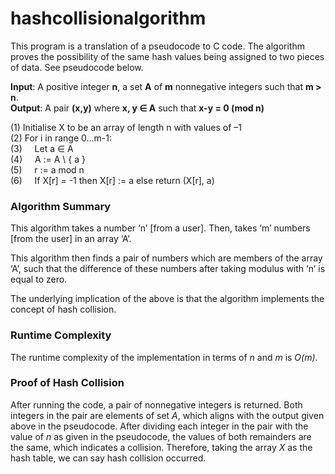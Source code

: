 # hashcollisionalgorithm
 This program is a translation of a pseudocode to C code. The algorithm proves the possibility of the same hash values being assigned to two pieces of data. See pseudocode below. 
 
 
**Input**: A positive integer **n**, a set **A** of **m** nonnegative integers such that **m > n**. <br>
**Output**: A pair **(x,y)** where **x, y ∈ A** such that **x-y = 0 (mod n)**

<p>
(1) Initialise X to be an array of length n with values of –1 <br>
(2) For i in range 0...m-1: <br>
(3) &nbsp;&nbsp;&nbsp;&nbsp;Let a ∈ A <br>
(4) &nbsp;&nbsp;&nbsp;&nbsp;A := A \ { a } <br>
(5) &nbsp;&nbsp;&nbsp;&nbsp;r := a mod n <br>
(6) &nbsp;&nbsp;&nbsp;&nbsp;If X[r] = -1 then X[r] := a else return (X[r], a)
 </p>

### Algorithm Summary
<p>
 This algorithm takes a number ‘n’ [from a user]. Then, takes ‘m’ numbers [from the user] in an array ‘A’. 
</p>
<p>
This algorithm then finds a pair of numbers which are members of the array ‘A’, such that the difference of these numbers after taking modulus with ‘n’ is equal to zero.
</p>
<p>
 The underlying implication of the above is that the algorithm implements the concept of hash collision.
</p>

### Runtime Complexity
The runtime complexity of the implementation in terms of *n* and *m* is *O(m)*.

### Proof of Hash Collision
 After running the code, a pair of nonnegative integers is returned. Both integers in the pair are elements of set *A*, which aligns with the output given above in the pseudocode. After dividing each integer in the pair with the value of *n* as given in the pseudocode, the values of both remainders are the same, which indicates a collision. Therefore, taking the array *X* as the hash table, we can say hash collision occurred.

